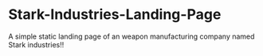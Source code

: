 # Stark-Industries-Landing-Page
A simple static landing page of an weapon manufacturing company named Stark industries!!
